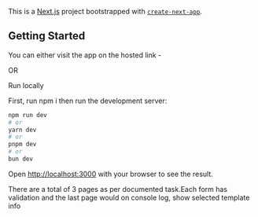 This is a [Next.js](https://nextjs.org) project bootstrapped with [`create-next-app`](https://nextjs.org/docs/app/api-reference/cli/create-next-app).

## Getting Started

You can either visit the app on the hosted link - 

OR

Run locally

First, run npm i then run the development server:

```bash
npm run dev
# or
yarn dev
# or
pnpm dev
# or
bun dev
```

Open [http://localhost:3000](http://localhost:3000) with your browser to see the result.

There are a total of 3 pages as per documented task.Each form has validation and the last page would on console log, show selected template info


